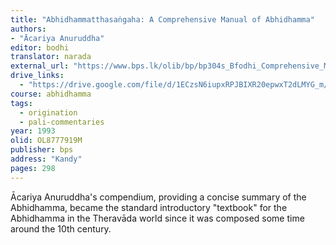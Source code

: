 ```yaml
---
title: "Abhidhammatthasaṅgaha: A Comprehensive Manual of Abhidhamma"
authors: 
- "Ācariya Anuruddha"
editor: bodhi
translator: narada
external_url: "https://www.bps.lk/olib/bp/bp304s_Bfodhi_Comprehensive_Manual_of_Abhidhamma.pdf"
drive_links:
  - "https://drive.google.com/file/d/1ECzsN6iupxRPJBIXR20epwxT2dLMYG_m/view?usp=sharing"
course: abhidhamma
tags:
  - origination
  - pali-commentaries
year: 1993 
olid: OL8777919M
publisher: bps
address: "Kandy"
pages: 298 
---
```


Ācariya Anuruddha's compendium, providing a concise summary of the Abhidhamma, became the standard introductory "textbook" for the Abhidhamma in the Theravāda world since it was composed some time around the 10th century.
